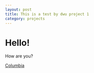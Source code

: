 ```yaml
---
layout: post
title: This is a test by dwu project 1
category: projects
---
```

# Hello!

How are you?

[Columbia](http://www.columbia.edu)